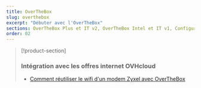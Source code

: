 ```yaml
---
title: OverTheBox
slug: overthebox
excerpt: "Débuter avec l'OverTheBox"
sections: OverTheBox Plus et IT v2, OverTheBox Intel et IT v1, Configurations de l'OverTheBox, Configurations techniques avancées, Intégration avec les offres internet OVHCloud, Diagnostic et dépannage FAQ
order: 02
---
```


> [!product-section]
>
> ### Intégration avec les offres internet OVHcloud
>
> - [Comment réutiliser le wifi d'un modem Zyxel avec OverTheBox](https://docs.ovh.com/fr/xdsl/comment-reutiliser-wifi-zyxel-otb/)
>

